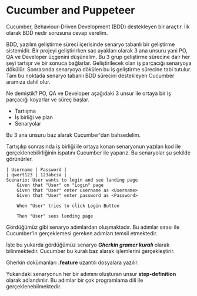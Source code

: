 
# Cucumber and Puppeteer

Cucumber, Behaviour-Driven Development (BDD) destekleyen bir araçtır. İlk olarak BDD nedir sorusuna cevap verelim.

BDD, yazılım geliştirme süreci içerisinde senaryo tabanlı bir geliştirme sistemidir. Bir projeyi geliştirirken sac ayakları olarak 3 ana unsuru yani PO, QA ve Developer üçgenini düşünelim. Bu 3 grup geliştirme sürecine dair her şeyi tartışır ve bir sonuca bağlarlar. Geliştirilecek olan iş parçacığı senaryoya dökülür. Sonrasında senaryoya dökülen bu iş geliştirme sürecine tabi tutulur. Tam bu noktada senaryo tabanlı BDD sürecini destekleyen Cucumber aramıza dahil olur.

Ne demiştik? PO, QA ve Developer aşağıdaki 3 unsur ile ortaya bir iş parçacığı koyarlar ve süreç başlar.
- Tartışma
- İş birliği ve plan
- Senaryolar

Bu 3 ana unsuru baz alarak Cucumber'dan bahsedelim.

Tartışılıp sonrasında iş birliği ile ortaya konan senaryonun yazılan kod ile gerçeklenebilirliğinin ispatını Cucumber ile yaparız. Bu senaryolar şu şekilde görünürler.

	| Username | Password |
	| qwert123 | 123abcsa |
    Scenario: User wants to login and see landing page
	    Given that "User" on "Login" page
	    Given that "User" enter username as <Username>
	    Given that "User" enter password as <Password> 
	
		When "User" tries to click Login Button
		
		Then "User" sees landing page

Gördüğümüz gibi senaryo adımlardan oluşmaktadır. Bu adımlar sırası ile Cucumber'in gerçeklemesi gereken adımları temsil etmektedir.

İşte bu yukarda gördüğümüz senaryo ***Gherkin gramer kuralı*** olarak bilinmektedir. Cucumber bu kuralı baz alarak işlemlerini gerçekleştirir.

Gherkin dokümanları **.feature** uzantılı dosyalara yazılır.

Yukarıdaki senaryonun her bir adımını oluşturan unsur **step-definition** olarak adlandırılır. Bu adımlar bir çok programlama dili ile gerçeklenebilmektedir.
